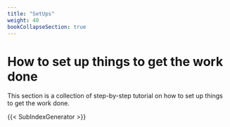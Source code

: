 ```yaml
---
title: "SetUps"
weight: 40
bookCollapseSection: true
---
```


# How to set up things to get the work done

This section is a collection of step-by-step tutorial on how to set up things to
get the work done.

{{< SubIndexGenerator >}}
